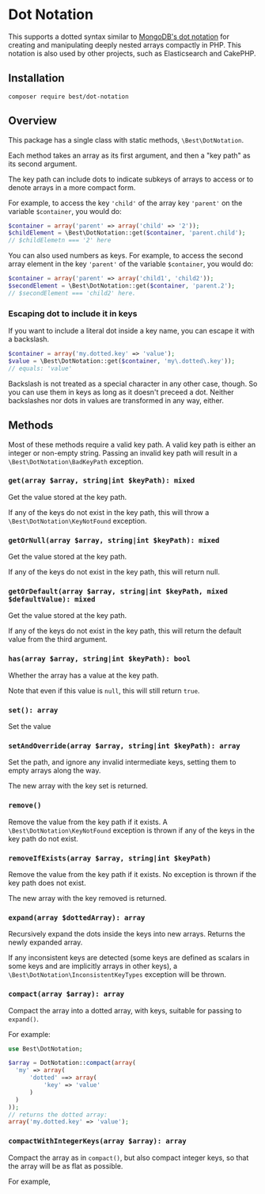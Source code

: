 # Dot Notation

This supports a dotted syntax similar to [MongoDB's dot notation][1] for creating
and manipulating deeply nested arrays compactly in PHP. This notation is also used by 
other projects, such as Elasticsearch and CakePHP.

## Installation

```
composer require best/dot-notation
```

## Overview

This package has a single class with static methods, `\Best\DotNotation`.

Each method takes an array as its first argument, and then a "key path" as its
second argument. 

The key path can include dots to indicate subkeys of arrays to access or to denote
arrays in a more compact form.

For example, to access the key `'child'` of the array key `'parent'` on the variable 
`$container`, you would do:

```php
$container = array('parent' => array('child' => '2')); 
$childElement = \Best\DotNotation::get($container, 'parent.child');
// $childElemetn === '2' here

```
You can also used numbers as keys. For example, to access the second array element in the key `'parent'` of the variable
`$container`, you would do:

```php
$container = array('parent' => array('child1', 'child2'));
$secondElement = \Best\DotNotation::get($container, 'parent.2');
// $secondElement === 'child2' here.
```

### Escaping dot to include it in keys

If you want to include a literal dot inside a key name, you can escape it with a backslash.

```php
$container = array('my.dotted.key' => 'value');
$value = \Best\DotNotation::get($container, 'my\.dotted\.key'));
// equals: 'value'
```

Backslash is not treated as a special character in any other case, though. So you
can use them in keys as long as it doesn't preceed a dot. Neither backslashes nor dots
in values are transformed in any way, either.
 
## Methods

Most of these methods require a valid key path. A valid key path is
either an integer or non-empty string. Passing an invalid key path will
result in a `\Best\DotNotation\BadKeyPath` exception.

### `get(array $array, string|int $keyPath): mixed`

Get the value stored at the key path.

If any of the keys do not exist in the key path, this will 
throw a `\Best\DotNotation\KeyNotFound` exception.

### `getOrNull(array $array, string|int $keyPath): mixed`

Get the value stored at the key path.

If any of the keys do not exist in the key path, this will
return null.

### `getOrDefault(array $array, string|int $keyPath, mixed $defaultValue): mixed`

Get the value stored at the key path.

If any of the keys do not exist in the key path, this will
return the default value from the third argument.

### `has(array $array, string|int $keyPath): bool`

Whether the array has a value at the key path.

Note that even if this value is `null`, this will still
return `true`.

### `set(): array`

Set the value 

### `setAndOverride(array $array, string|int $keyPath): array`

Set the path, and ignore any invalid intermediate keys, setting them to empty
arrays along the way.

The new array with the key set is returned.
 
### `remove()`

Remove the value from the key path if it exists. A `\Best\DotNotation\KeyNotFound` exception is thrown
if any of the keys in the key path do not exist.

### `removeIfExists(array $array, string|int $keyPath)`

Remove the value from the key path if it exists. No exception is thrown
if the key path does not exist. 

The new array with the key removed is returned.

### `expand(array $dottedArray): array`

Recursively expand the dots inside the keys into new arrays. Returns the newly expanded array.

If any inconsistent keys are detected (some keys are defined as scalars in some keys and are implicitly
arrays in other keys), a `\Best\DotNotation\InconsistentKeyTypes`
exception will be thrown.

### `compact(array $array): array`

Compact the array into a dotted array, with keys, suitable for passing
to `expand()`.

For example:

```php
use Best\DotNotation;

$array = DotNotation::compact(array(
  'my' => array(
      'dotted' ==> array(
          'key' => 'value'
      )
  )
));
// returns the dotted array:
array('my.dotted.key' => 'value');
```

### `compactWithIntegerKeys(array $array): array`

Compact the array as in `compact()`, but also compact integer keys,
so that the array will be as flat as possible.

For example,


[1]: http://docs.mongodb.org/manual/core/document/#dot-notation
[2]: http://framework.zend.com/
